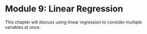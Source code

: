 # Module 9: Linear Regression

This chapter will discuss using linear regression to consider multiple variables at once.

